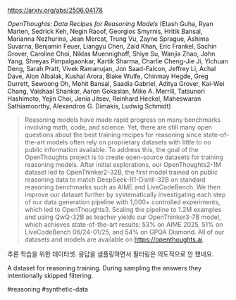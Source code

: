 https://arxiv.org/abs/2506.04178

*OpenThoughts: Data Recipes for Reasoning Models* (Etash Guha, Ryan Marten, Sedrick Keh, Negin Raoof, Georgios Smyrnis, Hritik Bansal, Marianna Nezhurina, Jean Mercat, Trung Vu, Zayne Sprague, Ashima Suvarna, Benjamin Feuer, Liangyu Chen, Zaid Khan, Eric Frankel, Sachin Grover, Caroline Choi, Niklas Muennighoff, Shiye Su, Wanjia Zhao, John Yang, Shreyas Pimpalgaonkar, Kartik Sharma, Charlie Cheng-Jie Ji, Yichuan Deng, Sarah Pratt, Vivek Ramanujan, Jon Saad-Falcon, Jeffrey Li, Achal Dave, Alon Albalak, Kushal Arora, Blake Wulfe, Chinmay Hegde, Greg Durrett, Sewoong Oh, Mohit Bansal, Saadia Gabriel, Aditya Grover, Kai-Wei Chang, Vaishaal Shankar, Aaron Gokaslan, Mike A. Merrill, Tatsunori Hashimoto, Yejin Choi, Jenia Jitsev, Reinhard Heckel, Maheswaran Sathiamoorthy, Alexandros G. Dimakis, Ludwig Schmidt)

> Reasoning models have made rapid progress on many benchmarks involving math, code, and science. Yet, there are still many open questions about the best training recipes for reasoning since state-of-the-art models often rely on proprietary datasets with little to no public information available. To address this, the goal of the OpenThoughts project is to create open-source datasets for training reasoning models. After initial explorations, our OpenThoughts2-1M dataset led to OpenThinker2-32B, the first model trained on public reasoning data to match DeepSeek-R1-Distill-32B on standard reasoning benchmarks such as AIME and LiveCodeBench. We then improve our dataset further by systematically investigating each step of our data generation pipeline with 1,000+ controlled experiments, which led to OpenThoughts3. Scaling the pipeline to 1.2M examples and using QwQ-32B as teacher yields our OpenThinker3-7B model, which achieves state-of-the-art results: 53% on AIME 2025, 51% on LiveCodeBench 06/24-01/25, and 54% on GPQA Diamond. All of our datasets and models are available on https://openthoughts.ai.

추론 학습을 위한 데이터셋. 응답을 샘플링하면서 필터링은 의도적으로 안 했네요.

<english>
A dataset for reasoning training. During sampling the answers they intentionally skipped filtering.
</english>

#reasoning #synthetic-data 